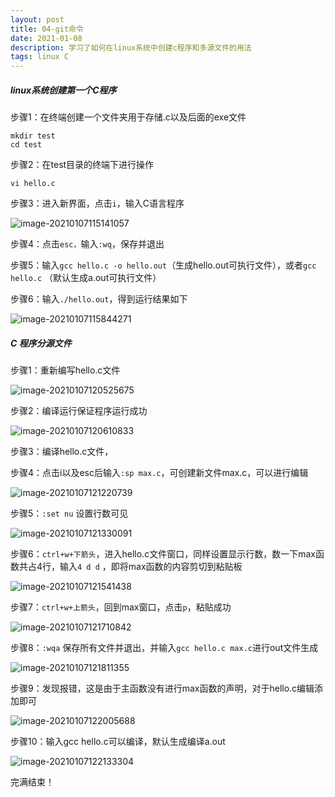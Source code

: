 ```yaml
---
layout: post
title: 04-git命令
date: 2021-01-08
description: 学习了如何在linux系统中创建c程序和多源文件的用法
tags: linux C    
---
```



##### linux系统创建第一个C程序

步骤1：在终端创建一个文件夹用于存储.c以及后面的exe文件

```shell
mkdir test
cd test
```





步骤2：在test目录的终端下进行操作

```shell
vi hello.c
```

步骤3：进入新界面，点击`i`，输入C语言程序

![image-20210107115141057](/images/posts/blogImages/image-20210107115141057.png)

步骤4：点击`esc，`输入`:wq`，保存并退出

步骤5：输入`gcc hello.c -o hello.out`（生成hello.out可执行文件），或者`gcc hello.c` （默认生成a.out可执行文件）

步骤6：输入`./hello.out`，得到运行结果如下

![image-20210107115844271](/images/posts/blogImages/image-20210107115844271.png)





##### C 程序分源文件

步骤1：重新编写hello.c文件

![image-20210107120525675](/images/posts/blogImages/image-20210107120525675.png)

步骤2：编译运行保证程序运行成功

![image-20210107120610833](/images/posts/blogImages/image-20210107120610833.png)

步骤3：编译hello.c文件，

步骤4：点击i以及esc后输入`:sp max.c`，可创建新文件max.c，可以进行编辑

![image-20210107121220739](/images/posts/blogImages/image-20210107121220739.png)

步骤5：`:set nu`  设置行数可见

![image-20210107121330091](/images/posts/blogImages/image-20210107121330091.png)

步骤6：`ctrl+w+下箭头`，进入hello.c文件窗口，同样设置显示行数，数一下max函数共占4行，输入`4 d d` ，即将max函数的内容剪切到粘贴板

![image-20210107121541438](/images/posts/blogImages/image-20210107121541438.png)

步骤7：`ctrl+w+上箭头`，回到max窗口，点击`p`，粘贴成功

![image-20210107121710842](/images/posts/blogImages/image-20210107121710842.png)

步骤8：`:wqa`   保存所有文件并退出，并输入`gcc hello.c max.c`进行out文件生成

![image-20210107121811355](/images/posts/blogImages/image-20210107121811355.png)

步骤9：发现报错，这是由于主函数没有进行max函数的声明，对于hello.c编辑添加即可

![image-20210107122005688](/images/posts/blogImages/image-20210107122005688.png)

步骤10：输入gcc hello.c可以编译，默认生成编译a.out

![image-20210107122133304](/images/posts/blogImages/image-20210107122133304.png)

完满结束！

